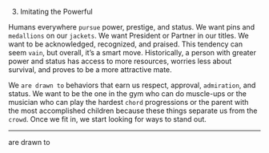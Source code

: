 3. Imitating the Powerful

Humans everywhere `pursue` power, prestige, and status. We want pins
and `medallions` on our `jackets`. We want President or Partner in our
titles. We want to be acknowledged, recognized, and praised. This
tendency can seem `vain`, but overall, it’s a smart move. Historically, a
person with greater power and status has access to more resources,
worries less about survival, and proves to be a more attractive mate.

We `are drawn to` behaviors that earn us respect, approval,
`admiration`, and status. We want to be the one in the gym who can do
muscle-ups or the musician who can play the hardest `chord`
progressions or the parent with the most accomplished children
because these things separate us from the `crowd`. Once we fit in, we
start looking for ways to stand out.

---
are drawn to